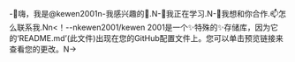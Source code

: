 -👋嗨，我是@kewen2001n-我感兴趣的👀.N-🌱我正在学习.N-💞️我想和你合作.📫怎么联系我.Nn<！--nkewen2001/kewen 2001是一个✨特殊的✨存储库，因为它的‘README.md’(此文件)出现在您的GitHub配置文件上。您可以单击预览链接来查看您的更改。N->
